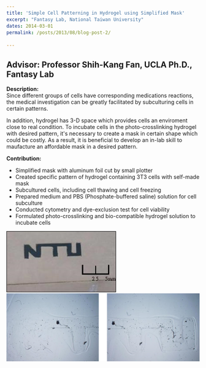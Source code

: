 ```yaml
---
title: 'Simple Cell Patterning in Hydrogel using Simplified Mask'
excerpt: "Fantasy Lab, National Taiwan University"
dates: 2014-03-01
permalink: /posts/2013/08/blog-post-2/

---
```

Advisor: Professor Shih-Kang Fan, UCLA Ph.D., Fantasy Lab
------
**Description:** <br/>
    Since different groups of cells have corresponding medications reactions, the medical investigation can be greatly facilitated by subculturing cells in certain patterns. <br/>
    
In addition, hydrogel has 3-D space which provides cells an enviroment close to real condition. To incubate cells in the photo-crosslinking hydrogel with desired pattern, it's necessary to create a mask in certain shape which could be costly. As a result, it is beneficial to develop an in-lab skill to maufacture an affordable mask in a desired pattern.<br/>     

**Contribution:** <br/>
* Simplified mask with aluminum foil cut by small plotter 
* Created specific pattern of hydrogel containing 3T3 cells with self-made mask 
* Subcultured cells, including cell thawing and cell freezing 
* Prepared medium and PBS (Phosphate-buffered saline) solution for cell subculture 
* Conducted cytometry and dye-exclusion test for cell viability 
* Formulated photo-crosslinking and bio-compatible hydrogel solution to incubate cells 

<img src='/images/NTU_Mask.png'>
<img src='/images/hydrgel_pattern.png'>

